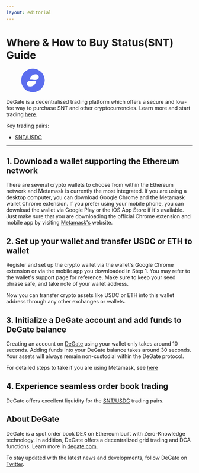 ```yaml
---
layout: editorial
---
```


# Where & How to Buy Status(SNT) Guide

<figure><img src="../.gitbook/assets/snt_0x744d70fdbe2ba4cf95131626614a1763df805b9e.png" alt="SNT" width="64" style="border-radius: 50%;"><figcaption></figcaption></figure>

DeGate is a decentralised trading platform which offers a secure and low-fee way to purchase SNT and other cryptocurrencies. Learn more and start trading [here](https://app.degate.com/trade/USDC/0x744d70fdbe2ba4cf95131626614a1763df805b9e?utm_source=howtobuy).&#x20;

Key trading pairs:

* [SNT/USDC](https://app.degate.com/trade/USDC/0x744d70fdbe2ba4cf95131626614a1763df805b9e?utm_source=howtobuy)

***

## 1. Download a wallet supporting the Ethereum network

There are several crypto wallets to choose from within the Ethereum network and Metamask is currently the most integrated. If you are using a desktop computer, you can download Google Chrome and the Metamask wallet Chrome extension. If you prefer using your mobile phone, you can download the wallet via Google Play or the iOS App Store if it's available. Just make sure that you are downloading the official Chrome extension and mobile app by visiting [Metamask's](https://metamask.io/) website.

## 2. Set up your wallet and transfer USDC or ETH to wallet

Register and set up the crypto wallet via the wallet's Google Chrome extension or via the mobile app you downloaded in Step 1. You may refer to the wallet's support page for reference. Make sure to keep your seed phrase safe, and take note of your wallet address.&#x20;

Now you can transfer crypto assets like USDC or ETH into this wallet address through any other exchanges or wallets.

## 3. Initialize a DeGate account and add funds to DeGate balance

Creating an account on [DeGate](https://app.degate.com/?utm_source=SNT_howtobuy) using your wallet only takes around 10 seconds. Adding funds into your DeGate balance takes around 30 seconds. Your assets will always remain non-custodial within the DeGate protocol.

For detailed steps to take if you are using Metamask, see [here](https://docs.degate.com/v/product_en/main-features/wallet-connectivity/metamask)

## 4. Experience seamless order book trading

DeGate offers excellent liquidity for the [SNT/USDC](https://app.degate.com/trade/USDC/0x744d70fdbe2ba4cf95131626614a1763df805b9e?utm_source=howtobuy) trading pairs.&#x20;

## About DeGate

DeGate is a spot order book DEX on Ethereum built with Zero-Knowledge technology. In addition, DeGate offers a decentralized grid trading and DCA functions. Learn more in [degate.com](https://degate.com/?utm_source=SNT_howtobuy).

To stay updated with the latest news and developments, follow DeGate on [Twitter](https://twitter.com/degatedex).
